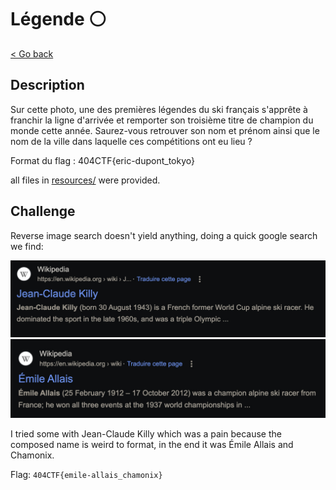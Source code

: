 # Légende ⚪

[< Go back](../../README.md)

## Description

Sur cette photo, une des premières légendes du ski français s'apprête à franchir la ligne d'arrivée et remporter son troisième titre de champion du monde cette année. Saurez-vous retrouver son nom et prénom ainsi que le nom de la ville dans laquelle ces compétitions ont eu lieu ?

Format du flag : 404CTF{eric-dupont_tokyo}

all files in [resources/](./resources) were provided.

## Challenge

Reverse image search doesn't yield anything, doing a quick google search we find:

<img src="jean-claude-killy.jpg" alt="Jean-Claude Killy" width="700px">
<img src="emile-allais.jpg" alt="Emile Allais" width="700px">

I tried some with Jean-Claude Killy which was a pain because the composed name is weird to format, in the end it was Émile Allais and Chamonix.

Flag: `404CTF{emile-allais_chamonix}`
